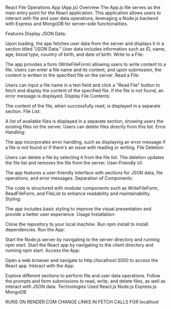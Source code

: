 React File Operations App (App.js)
Overview
The App.js file serves as the main entry point for the React application. This application allows users to interact with file and user data operations, leveraging a Node.js backend with Express and MongoDB for server-side functionalities.

Features
Display JSON Data:

Upon loading, the app fetches user data from the server and displays it in a section titled "JSON Data."
User data includes information such as ID, name, age, blood type, country of birth, and date of birth.
Write to a File:

The app provides a form (WriteFileForm) allowing users to write content to a file.
Users can enter a file name and its content, and upon submission, the content is written to the specified file on the server.
Read a File:

Users can input a file name in a text field and click a "Read File" button to fetch and display the content of the specified file.
If the file is not found, an error message is displayed.
Display File Contents:

The content of the file, when successfully read, is displayed in a separate section.
File List:

A list of available files is displayed in a separate section, showing users the existing files on the server.
Users can delete files directly from this list.
Error Handling:

The app incorporates error handling, such as displaying an error message if a file is not found or if there's an issue with reading or writing.
File Deletion:

Users can delete a file by selecting it from the file list.
The deletion updates the file list and removes the file from the server.
User-Friendly UI:

The app features a user-friendly interface with sections for JSON data, file operations, and error messages.
Separation of Components:

The code is structured with modular components such as WriteFileForm, ReadFileForm, and FileList to enhance readability and maintainability.
Styling:

The app includes basic styling to improve the visual presentation and provide a better user experience.
Usage
Installation:

Clone the repository to your local machine.
Run npm install to install dependencies.
Run the App:

Start the Node.js server by navigating to the server directory and running npm start.
Start the React app by navigating to the client directory and running npm start.
Access the App:

Open a web browser and navigate to http://localhost:3000 to access the React app.
Interact with the App:

Explore different sections to perform file and user data operations.
Follow the prompts and form submissions to read, write, and delete files, as well as interact with JSON data.
Technologies Used
React.js
Node.js
Express.js
MongoDB

RUNS ON RENDER.COM CHANGE LINKS IN FETCH CALLS FOR localhost